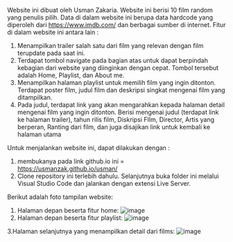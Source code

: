 Website ini dibuat oleh Usman Zakaria. Website ini berisi 10 film random yang penulis pilih. Data di dalam website ini berupa data hardcode yang diperoleh dari https://www.imdb.com/ dan berbagai sumber di internet. Fitur di dalam website ini antara lain :
1. Menampilkan trailer salah satu dari film yang relevan dengan film terupdate pada saat ini.
2. Terdapat tombol navigate pada bagian atas untuk dapat berpindah kebagian dari website yang diinginkan dengan cepat. Tombol tersebut adalah Home, Playlist, dan About me.
3. Menampilkan halaman playlist untuk memilih film yang ingin ditonton. Terdapat poster film, judul film dan deskripsi singkat mengenai film yang ditampilkan.
4. Pada judul, terdapat link yang akan mengarahkan kepada halaman detail mengenai film yang ingin ditonton. Berisi mengenai judul (terdapat link ke halaman trailer), tahun rilis film, Diskripsi FIlm, Director, Artis yang berperan, Ranting dari film, dan juga disajikan link untuk kembali ke halaman utama

Untuk menjalankan website ini, dapat dilakukan dengan :
1. membukanya pada link github.io ini = https://usmanzak.github.io/usman/
2. Clone repository ini terlebih dahulu. Selanjutnya buka folder ini melalui Visual Studio Code dan jalankan dengan extensi Live Server.

Berikut adalah foto tampilan website:
1. Halaman depan beserta fitur home:
![image](https://user-images.githubusercontent.com/92038676/139519392-e8315683-7451-477f-a357-d36be2035d90.png)
2. Halaman depan beserta fitur playlist:
 ![image](https://user-images.githubusercontent.com/92038676/139519428-47434095-728a-45dd-ba63-e93b35b86baa.png)
 
3.Halaman selanjutnya yang menampilkan detail dari films:
![image](https://user-images.githubusercontent.com/92038676/139519442-e0601e66-6d65-438e-829a-e29b21bd5d39.png)
